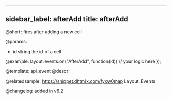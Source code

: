 
---
sidebar_label: afterAdd
title: afterAdd
---          

@short: fires after adding a new cell

@params:
- id		string		the id of a cell


@example:
layout.events.on("AfterAdd", function(id){
	// your logic here
});


@template: api_event
@descr:

@relatedsample: https://snippet.dhtmlx.com/fyxw0map	Layout. Events

@changelog:
added in v6.2

